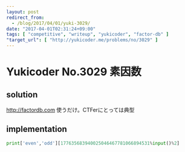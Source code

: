 ```yaml
---
layout: post
redirect_from:
  - /blog/2017/04/01/yuki-3029/
date: "2017-04-01T02:31:24+09:00"
tags: [ "competitive", "writeup", "yukicoder", "factor-db" ]
"target_url": [ "http://yukicoder.me/problems/no/3029" ]
---
```


# Yukicoder No.3029 素因数

## solution

<http://factordb.com> 使うだけ。CTFerにとっては典型

## implementation

``` python
print['even','odd'][177635683940025046467781066894531%input()%2]
```

